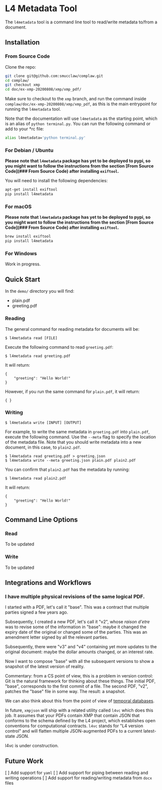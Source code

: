 # L4 Metadata Tool

The `l4metadata` tool is a command line tool to read/write metadata to/from a document.

## Installation

### From Source Code

Clone the repo:

```sh
git clone git@github.com:smucclaw/complaw.git
cd complaw/
git checkout xmp
cd doc/ex-xmp-20200808/xmp/xmp_pdf/
```

Make sure to checkout to the `xmp` branch, and run the command inside `complaw/doc/ex-xmp-20200808/xmp/xmp_pdf`, as this is the main entrypoint for running the `l4metadata` tool.

Note that the documentation will use `l4metadata` as the starting point, which is an alias of `python terminal.py`. You can run the following command or add to your \*rc file:

```sh
alias l4metadata='python terminal.py'
```

### For Debian / Ubuntu

**Please note that `l4metadata` package has yet to be deployed to pypi, so you might want to follow the instructions from the section [From Source Code](### From Source Code) after installing `exiftool`.**

You will need to install the following dependencies:

```sh
apt-get install exiftool
pip install l4metadata
```

### For macOS

**Please note that `l4metadata` package has yet to be deployed to pypi, so you might want to follow the instructions from the section [From Source Code](### From Source Code) after installing `exiftool`.**

```sh
brew install exiftool
pip install l4metadata
``` 

### For Windows

Work in progress.

## Quick Start

In the `demo/` directory you will find:
- plain.pdf
- greeting.pdf

### Reading

The general command for reading metadata for documents will be:

```console
$ l4metadata read [FILE]
```

Execute the following command to read `greeting.pdf`:

```console
$ l4metadata read greeting.pdf
```

It will return:

```console
{
    "greeting": "Hello World!"
}
```

However, if you run the same command for `plain.pdf`, it will return:

```console
{ }
```

### Writing

```console
$ l4metadata write [INPUT] [OUTPUT]
```

For example, to write the same metadata in `greeting.pdf` into `plain.pdf`, execute the following command. Use the `--meta` flag to specify the location of the metadata file. Note that you should write metadata into a new document, in this case, to `plain2.pdf`.

```console
$ l4metadata read greeting.pdf > greeting.json
$ l4metadata write --meta greeting.json plain.pdf plain2.pdf
```

You can confirm that `plain2.pdf` has the metadata by running:

```console
$ l4metadata read plain2.pdf
```

It will return:

```console
{
    "greeting": "Hello World!"
}
```

## Command Line Options

### Read

To be updated

### Write

To be updated

## Integrations and Workflows

### I have multiple physical revisions of the same logical PDF.

I started with a PDF, let's call it "base". This was a contract that
multiple parties signed a few years ago.

Subsequently, I created a new PDF, let's call it "v2", whose _raison
d'etre_ was to revise some of the information in "base": maybe it
changed the expiry date of the original or changed some of the
parties. This was an amendment letter signed by all the relevant
parties.

Subsequently, there were "v3" and "v4" containing yet more updates to
the original document: maybe the dollar amounts changed, or an
interest rate.

Now I want to compose "base" with all the subsequent versions to show
a snapshot of the latest version of reality.

Commentary: from a CS point of view, this is a problem in version
control: Git is the natural framework for thinking about these things.
The initial PDF, "base", corresponds to the first commit of a file.
The second PDF, "v2", patches the "base" file in some way. The result:
a snapshot.

We can also think about this from the point of view of [temporal databases](https://en.wikipedia.org/wiki/Temporal_database).

In future, `xmpjson` will ship with a related utility called `l4vc`
which does this job. It assumes that your PDFs contain XMP that
contain JSON that conforms to the schema defined by the L4 project,
which establishes open conventions for computational contracts. `l4vc`
stands for "L4 version control" and will flatten multiple
JSON-augmented PDFs to a current latest-state JSON.

l4vc is under construction.

## Future Work

[ ] Add support for `yaml`
[ ] Add support for piping between reading and writing operations
[ ] Add support for reading/writing metadata from `docx` files
